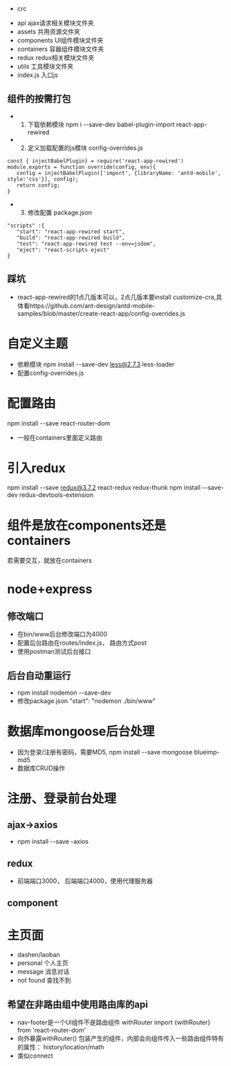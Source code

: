 - crc
 + api ajax请求相关模块文件夹
 + assets 共用资源文件夹
 + components UI组件模块文件夹
 + containers 容器组件模块文件夹
 + redux redux相关模块文件夹
 + utils 工具模块文件夹
 + index.js 入口js

 ## 组件的按需打包
 - 1. 下载依赖模块 npm i --save-dev babel-plugin-import react-app-rewired
 - 2. 定义加载配置的js模块 config-overrides.js
 ```
 const { injectBabelPlugin} = require('react-app-rewired')
 module.exports = function override(config, env){
    config = injectBabelPlugin(['import', {libraryName: 'antd-mobile', style:'css'}], config);
    return config;
 }
 ```
 - 3. 修改配置 package.json
 ```
 "scripts" :{
    "start": "react-app-rewired start",
    "build": "react-app-rewired build",
    "test": "react-app-rewired test --env=jsdom",
    "eject": "react-scripts eject"
 }
 ```
 ## 踩坑 
 - react-app-rewired的1点几版本可以，2点几版本要install customize-cra,具体看https://github.com/ant-design/antd-mobile-samples/blob/master/create-react-app/config-overrides.js

 # 自定义主题
 - 依赖模块 npm install --save-dev less@2.7.3 less-loader
 - 配置config-overrides.js

 # 配置路由
 npm install --save react-router-dom
 - 一般在containers里面定义路由

 # 引入redux
 npm install --save redux@3.7.2 react-redux redux-thunk
 npm install --save-dev redux-devtools-extension

# 组件是放在components还是containers
若需要交互，就放在containers

# node+express
## 修改端口
- 在bin/www后台修改端口为4000
- 配置后台路由在routes/index.js， 路由方式post 
- 使用postman测试后台接口
## 后台自动重运行
- npm install nodemon --save-dev
- 修改package.json "start": "nodemon ./bin/www"

# 数据库mongoose后台处理
- 因为登录/注册有密码，需要MD5, npm install --save mongoose blueimp-md5
-  数据库CRUD操作

# 注册、登录前台处理
## ajax->axios
 - npm install --save -axios
## redux
 -  前端端口3000， 后端端口4000，使用代理服务器
## component
# 主页面
 - dashen/laoban 
 - personal 个人主页
 - message 消息对话
 - not found 查找不到
 ## 希望在非路由组中使用路由库的api
 - nav-footer是一个UI组件不是路由组件
withRouter import {withRouter} from 'react-router-dom'
- 向外暴露withRouter() 包装产生的组件，内部会向组件传入一些路由组件特有的属性： history/location/math
- 类似connect